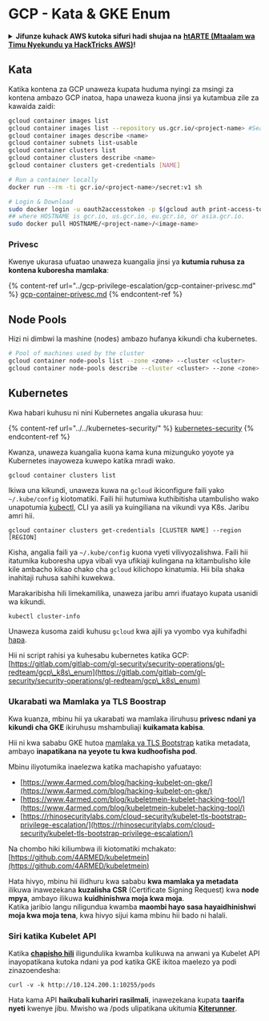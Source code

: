 # GCP - Kata & GKE Enum

<details>

<summary><strong>Jifunze kuhack AWS kutoka sifuri hadi shujaa na</strong> <a href="https://training.hacktricks.xyz/courses/arte"><strong>htARTE (Mtaalam wa Timu Nyekundu ya HackTricks AWS)</strong></a><strong>!</strong></summary>

Njia nyingine za kusaidia HackTricks:

* Ikiwa unataka kuona **kampuni yako ikitangazwa kwenye HackTricks** au **kupakua HackTricks kwa PDF** Angalia [**MIPANGO YA KUJIUNGA**](https://github.com/sponsors/carlospolop)!
* Pata [**bidhaa rasmi za PEASS & HackTricks**](https://peass.creator-spring.com)
* Gundua [**Familia ya PEASS**](https://opensea.io/collection/the-peass-family), mkusanyiko wetu wa [**NFTs**](https://opensea.io/collection/the-peass-family) ya kipekee
* **Jiunge na** 💬 [**Kikundi cha Discord**](https://discord.gg/hRep4RUj7f) au kikundi cha [**telegram**](https://t.me/peass) au **fuata** kwenye **Twitter** 🐦 [**@carlospolopm**](https://twitter.com/carlospolopm)**.**
* **Shiriki mbinu zako za kuhack kwa kuwasilisha PRs kwa** [**HackTricks**](https://github.com/carlospolop/hacktricks) na [**HackTricks Cloud**](https://github.com/carlospolop/hacktricks-cloud) repos za github.

</details>

## Kata

Katika kontena za GCP unaweza kupata huduma nyingi za msingi za kontena ambazo GCP inatoa, hapa unaweza kuona jinsi ya kutambua zile za kawaida zaidi:
```bash
gcloud container images list
gcloud container images list --repository us.gcr.io/<project-name> #Search in other subdomains repositories
gcloud container images describe <name>
gcloud container subnets list-usable
gcloud container clusters list
gcloud container clusters describe <name>
gcloud container clusters get-credentials [NAME]

# Run a container locally
docker run --rm -ti gcr.io/<project-name>/secret:v1 sh

# Login & Download
sudo docker login -u oauth2accesstoken -p $(gcloud auth print-access-token) https://HOSTNAME
## where HOSTNAME is gcr.io, us.gcr.io, eu.gcr.io, or asia.gcr.io.
sudo docker pull HOSTNAME/<project-name>/<image-name>
```
### Privesc

Kwenye ukurasa ufuatao unaweza kuangalia jinsi ya **kutumia ruhusa za kontena kuboresha mamlaka**:

{% content-ref url="../gcp-privilege-escalation/gcp-container-privesc.md" %}
[gcp-container-privesc.md](../gcp-privilege-escalation/gcp-container-privesc.md)
{% endcontent-ref %}

## Node Pools

Hizi ni dimbwi la mashine (nodes) ambazo hufanya kikundi cha kubernetes.
```bash
# Pool of machines used by the cluster
gcloud container node-pools list --zone <zone> --cluster <cluster>
gcloud container node-pools describe --cluster <cluster> --zone <zone> <node-pool>
```
## Kubernetes

Kwa habari kuhusu ni nini Kubernetes angalia ukurasa huu:

{% content-ref url="../../kubernetes-security/" %}
[kubernetes-security](../../kubernetes-security/)
{% endcontent-ref %}

Kwanza, unaweza kuangalia kuona kama kuna mizunguko yoyote ya Kubernetes inayoweza kuwepo katika mradi wako.
```
gcloud container clusters list
```
Ikiwa una kikundi, unaweza kuwa na `gcloud` ikiconfigure faili yako `~/.kube/config` kiotomatiki. Faili hii hutumiwa kuthibitisha utambulisho wako unapotumia [kubectl](https://kubernetes.io/docs/reference/kubectl/overview/), CLI ya asili ya kuingiliana na vikundi vya K8s. Jaribu amri hii.
```
gcloud container clusters get-credentials [CLUSTER NAME] --region [REGION]
```
Kisha, angalia faili ya `~/.kube/config` kuona vyeti vilivyozalishwa. Faili hii itatumika kuboresha upya vibali vya ufikiaji kulingana na kitambulisho kile kile ambacho kikao chako cha `gcloud` kilichopo kinatumia. Hii bila shaka inahitaji ruhusa sahihi kuwekwa.

Marakaribisha hili limekamilika, unaweza jaribu amri ifuatayo kupata usanidi wa kikundi.
```
kubectl cluster-info
```
Unaweza kusoma zaidi kuhusu `gcloud` kwa ajili ya vyombo vya kuhifadhi [hapa](https://cloud.google.com/sdk/gcloud/reference/container/).

Hii ni script rahisi ya kuhesabu kubernetes katika GCP: [https://gitlab.com/gitlab-com/gl-security/security-operations/gl-redteam/gcp\_k8s\_enum](https://gitlab.com/gitlab-com/gl-security/security-operations/gl-redteam/gcp\_k8s\_enum)

### Ukarabati wa Mamlaka ya TLS Boostrap

Kwa kuanza, mbinu hii ya ukarabati wa mamlaka iliruhusu **privesc ndani ya kikundi cha GKE** ikiruhusu mshambuliaji **kuikamata kabisa**.

Hii ni kwa sababu GKE hutoa [mamlaka ya TLS Bootstrap](https://kubernetes.io/docs/reference/command-line-tools-reference/kubelet-tls-bootstrapping/) katika metadata, ambayo **inapatikana na yeyote tu kwa kudhoofisha pod**.

Mbinu iliyotumika inaelezwa katika machapisho yafuatayo:

* [https://www.4armed.com/blog/hacking-kubelet-on-gke/](https://www.4armed.com/blog/hacking-kubelet-on-gke/)
* [https://www.4armed.com/blog/kubeletmein-kubelet-hacking-tool/](https://www.4armed.com/blog/kubeletmein-kubelet-hacking-tool/)
* [https://rhinosecuritylabs.com/cloud-security/kubelet-tls-bootstrap-privilege-escalation/](https://rhinosecuritylabs.com/cloud-security/kubelet-tls-bootstrap-privilege-escalation/)

Na chombo hiki kiliumbwa ili kiotomatiki mchakato: [https://github.com/4ARMED/kubeletmein](https://github.com/4ARMED/kubeletmein)

Hata hivyo, mbinu hii ilidhuru kwa sababu **kwa mamlaka ya metadata** ilikuwa inawezekana **kuzalisha CSR** (Certificate Signing Request) kwa **node mpya**, ambayo ilikuwa **kuidhinishwa moja kwa moja**.\
Katika jaribio langu niligundua kwamba **maombi hayo sasa hayaidhinishwi moja kwa moja tena**, kwa hivyo sijui kama mbinu hii bado ni halali.

### Siri katika Kubelet API <a href="#the-kubelet-api-git-secrets-redux" id="the-kubelet-api-git-secrets-redux"></a>

Katika [**chapisho hili**](https://blog.assetnote.io/2022/05/06/cloudflare-pages-pt3/) iligundulika kwamba kulikuwa na anwani ya Kubelet API inayopatikana kutoka ndani ya pod katika GKE ikitoa maelezo ya podi zinazoendesha:
```
curl -v -k http://10.124.200.1:10255/pods
```
Hata kama API **haikubali kuhariri rasilmali**, inawezekana kupata **taarifa nyeti** kwenye jibu. Mwisho wa /pods ulipatikana ukitumia [**Kiterunner**](https://github.com/assetnote/kiterunner).

